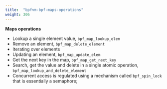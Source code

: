 ```yaml
---
title:  "bpfvm-bpf-maps-operations"
weight: 306
---
```


**Maps operations**

- Lookup a single element value, `bpf_map_lookup_elem`
- Remove an element, `bpf_map_delete_element`
- Iterating over elements
- Updating an element, `bpf_map_update_elem`
- Get the next key in the map, `bpf_map_get_next_key`
- Search, get the value and delete in a single atomic operation, `bpf_map_lookup_and_delete_element`
- Concurrent access is regulated using a mechanism called `bpf_spin_lock` that is essentially a semaphore;
